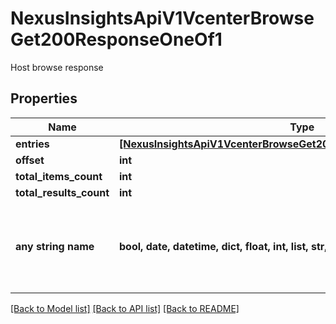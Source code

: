 # NexusInsightsApiV1VcenterBrowseGet200ResponseOneOf1

Host browse response

## Properties
Name | Type | Description | Notes
------------ | ------------- | ------------- | -------------
**entries** | [**[NexusInsightsApiV1VcenterBrowseGet200ResponseOneOf1EntriesInner]**](NexusInsightsApiV1VcenterBrowseGet200ResponseOneOf1EntriesInner.md) |  | [optional] 
**offset** | **int** |  | [optional] 
**total_items_count** | **int** |  | [optional] 
**total_results_count** | **int** |  | [optional] 
**any string name** | **bool, date, datetime, dict, float, int, list, str, none_type** | any string name can be used but the value must be the correct type | [optional]

[[Back to Model list]](../README.md#documentation-for-models) [[Back to API list]](../README.md#documentation-for-api-endpoints) [[Back to README]](../README.md)


